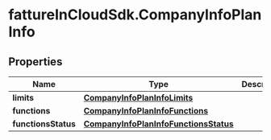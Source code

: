 # fattureInCloudSdk.CompanyInfoPlanInfo

## Properties

Name | Type | Description | Notes
------------ | ------------- | ------------- | -------------
**limits** | [**CompanyInfoPlanInfoLimits**](CompanyInfoPlanInfoLimits.md) |  | [optional] 
**functions** | [**CompanyInfoPlanInfoFunctions**](CompanyInfoPlanInfoFunctions.md) |  | [optional] 
**functionsStatus** | [**CompanyInfoPlanInfoFunctionsStatus**](CompanyInfoPlanInfoFunctionsStatus.md) |  | [optional] 


